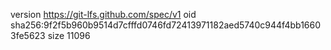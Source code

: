 version https://git-lfs.github.com/spec/v1
oid sha256:9f2f5b960b9514d7cfffd0746fd72413971182aed5740c944f4bb16603fe5623
size 11096
